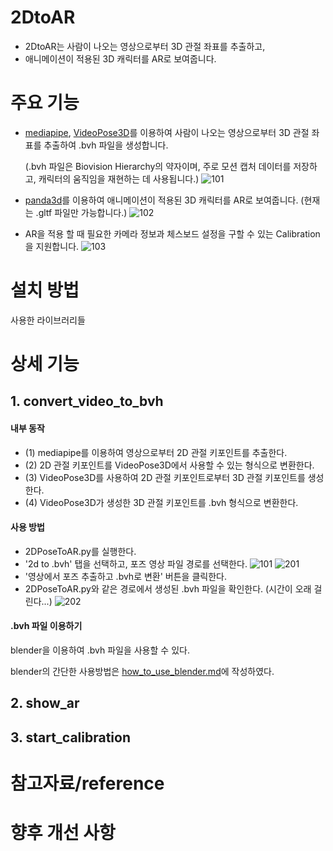 # 2DtoAR
- 2DtoAR는 사람이 나오는 영상으로부터 3D 관절 좌표를 추출하고,
- 애니메이션이 적용된 3D 캐릭터를 AR로 보여줍니다.

# 주요 기능
- [mediapipe](https://ai.google.dev/edge/mediapipe/solutions/guide?hl=ko), [VideoPose3D](https://github.com/facebookresearch/VideoPose3D)를 이용하여 사람이 나오는 영상으로부터 3D 관절 좌표를 추출하여 .bvh 파일을 생성합니다.

  (.bvh 파일은 Biovision Hierarchy의 약자이며, 주로 모션 캡처 데이터를 저장하고, 캐릭터의 움직임을 재현하는 데 사용됩니다.)
![101](https://github.com/user-attachments/assets/e4fd8576-31ce-4a81-a800-1b3bed66c663)


- [panda3d](https://www.panda3d.org/)를 이용하여 애니메이션이 적용된 3D 캐릭터를 AR로 보여줍니다. (현재는 .gltf 파일만 가능합니다.)
![102](https://github.com/user-attachments/assets/e3f42eae-114d-402e-93c1-43380d808224)


- AR을 적용 할 때 필요한 카메라 정보과 체스보드 설정을 구할 수 있는 Calibration을 지원합니다.
![103](https://github.com/user-attachments/assets/f9091b34-de30-4932-83a7-2d56994701da)


# 설치 방법

사용한 라이브러리들

# 상세 기능
## 1. convert_video_to_bvh
#### 내부 동작
- (1) mediapipe를 이용하여 영상으로부터 2D 관절 키포인트를 추출한다.
- (2) 2D 관절 키포인트를 VideoPose3D에서 사용할 수 있는 형식으로 변환한다.
- (3) VideoPose3D를 사용하여 2D 관절 키포인트로부터 3D 관절 키포인트를 생성한다.
- (4) VideoPose3D가 생성한 3D 관절 키포인트를 .bvh 형식으로 변환한다.
 
#### 사용 방법
- 2DPoseToAR.py를 실행한다.
- '2d to .bvh' 탭을 선택하고, 포즈 영상 파일 경로를 선택한다.
![101](https://github.com/user-attachments/assets/bef0e53f-8a17-41a5-842f-6497b2e90a27)
![201](https://github.com/user-attachments/assets/63dde318-299a-4ef0-b2bc-2be13c00f01f)
- '영상에서 포즈 추출하고 .bvh로 변환' 버튼을 클릭한다.
- 2DPoseToAR.py와 같은 경로에서 생성된 .bvh 파일을 확인한다. (시간이 오래 걸린다...)
![202](https://github.com/user-attachments/assets/702d8aa0-ed3a-4a29-b096-2f216d4eeaaf)

#### .bvh 파일 이용하기
blender을 이용하여 .bvh 파일을 사용할 수 있다.

blender의 간단한 사용방법은 [how_to_use_blender.md](https://github.com/momokaP/2DPoseToAR/blob/main/how_to_use_blender.md)에 작성하였다.

## 2. show_ar


## 3. start_calibration

# 참고자료/reference

# 향후 개선 사항
